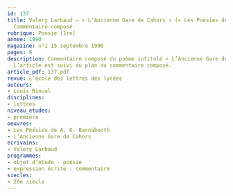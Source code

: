 ```yaml
---
id: 137
title: Valery Larbaud – « L’Ancienne Gare de Cahors » (« Les Poésies de A. O. Barnabooth »).
  Commentaire composé
rubrique: Poésie [1re]
annee: 1990
magazine: n°1 15 septembre 1990
pages: 6
description: Commentaire composé du poème intitulé « L’Ancienne Gare de Cahors ».
  L’article est suivi du plan du commentaire composé.
article_pdf: 137.pdf
revue: L’école des lettres des lycées
auteurs:
- Louis Rioual
disciplines:
- lettres
niveau_etudes:
- première
oeuvres:
- Les Poésies de A. O. Barnabooth
- L’Ancienne Gare de Cahors
ecrivains:
- Valery Larbaud
programmes:
- objet d’étude - poésie
- expression écrite - commentaire
siecles:
- 20e siècle
---
```

